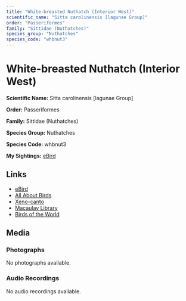 ```yaml
---
title: "White-breasted Nuthatch (Interior West)"
scientific_name: "Sitta carolinensis [lagunae Group]"
order: "Passeriformes"
family: "Sittidae (Nuthatches)"
species_group: "Nuthatches"
species_code: "whbnut3"
---
```


# White-breasted Nuthatch (Interior West)

**Scientific Name:** Sitta carolinensis [lagunae Group]

**Order:** Passeriformes

**Family:** Sittidae (Nuthatches)

**Species Group:** Nuthatches

**Species Code:** whbnut3

**My Sightings:** [eBird](https://ebird.org/lifelist?r=world&time=life&spp=whbnut3)

## Links
* [eBird](https://ebird.org/species/whbnut3) 
* [All About Birds](https://www.allaboutbirds.org/guide/whbnut3) 
* [Xeno-canto](https://www.xeno-canto.org/species/sitta-carolinensis-[lagunae-group]) 
* [Macaulay Library](https://search.macaulaylibrary.org/catalog?taxonCode=whbnut3&sort=rating_rank_desc)
* [Birds of the World](https://birdsoftheworld.org/bow/species/whbnut3)

## Media
### Photographs
No photographs available.

### Audio Recordings
No audio recordings available.
